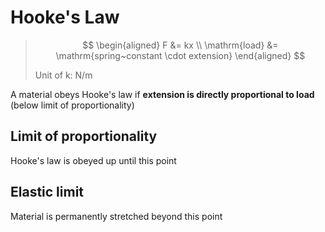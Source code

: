 # Hooke's Law

> $$
\begin{aligned}
  F &= kx \\
  \mathrm{load} &= \mathrm{spring~constant \cdot extension}
\end{aligned}
> $$
>
> Unit of k: N/m

A material obeys Hooke's law if **extension is directly proportional to load** (below limit of proportionality)

## Limit of proportionality

Hooke's law is obeyed up until this point

## Elastic limit

Material is permanently stretched beyond this point
